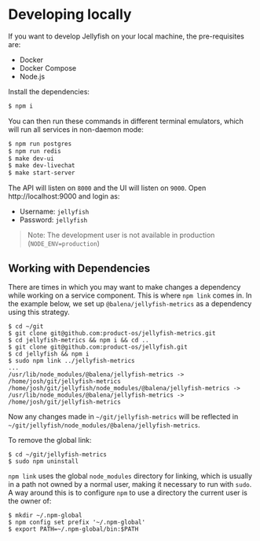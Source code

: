 # Developing locally

If you want to develop Jellyfish on your local machine, the pre-requisites are:

- Docker
- Docker Compose
- Node.js

Install the dependencies:

```sh
$ npm i
```

You can then run these commands in different terminal emulators, which will run
all services in non-daemon mode:

```sh
$ npm run postgres
$ npm run redis
$ make dev-ui
$ make dev-livechat
$ make start-server
```

The API will listen on `8000` and the UI will listen on `9000`. Open
http://localhost:9000 and login as:

- Username: `jellyfish`
- Password: `jellyfish`

> Note: The development user is not available in production
> (`NODE_ENV=production`)

## Working with Dependencies

There are times in which you may want to make changes a dependency while working on a service component.
This is where `npm link` comes in. In the example below, we set up `@balena/jellyfish-metrics` as a dependency
using this strategy.
```
$ cd ~/git
$ git clone git@github.com:product-os/jellyfish-metrics.git
$ cd jellyfish-metrics && npm i && cd ..
$ git clone git@github.com:product-os/jellyfish.git
$ cd jellyfish && npm i
$ sudo npm link ../jellyfish-metrics
...
/usr/lib/node_modules/@balena/jellyfish-metrics -> /home/josh/git/jellyfish-metrics
/home/josh/git/jellyfish/node_modules/@balena/jellyfish-metrics -> /usr/lib/node_modules/@balena/jellyfish-metrics -> /home/josh/git/jellyfish-metrics
```

Now any changes made in `~/git/jellyfish-metrics` will be reflected in `~/git/jellyfish/node_modules/@balena/jellyfish-metrics`.

To remove the global link:
```
$ cd ~/git/jellyfish-metrics
$ sudo npm uninstall
```

`npm link` uses the global `node_modules` directory for linking, which is usually in a path not owned by a normal user, making it necessary to run with `sudo`.
A way around this is to configure `npm` to use a directory the current user is the owner of:
```
$ mkdir ~/.npm-global
$ npm config set prefix '~/.npm-global'
$ export PATH=~/.npm-global/bin:$PATH
```

